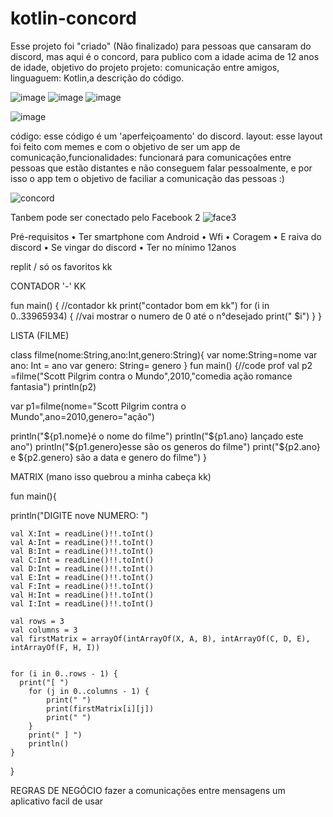 # kotlin-concord
Esse projeto foi "criado" (Não finalizado) para pessoas que cansaram do discord, mas aqui é o concord, para publico com a idade acima de 12 anos de idade, objetivo do projeto
projeto: comunicação entre amigos, linguaguem: Kotlin,a descrição do código.

![image](https://user-images.githubusercontent.com/108557012/176979285-e1f7dce6-3cd4-4f86-afac-a3b15402531e.png)
![image](https://user-images.githubusercontent.com/108557012/176979249-ea78eee2-ce90-4ba9-b983-17f716e72936.png)
![image](https://user-images.githubusercontent.com/108557012/176979397-356725c0-2c80-4b2d-9310-43c39d99c83a.png)

![image](https://user-images.githubusercontent.com/108557012/176979337-f67cca82-43f2-4b1c-92ed-d67c0a530f82.png)


código: esse código é um 'aperfeiçoamento' do discord.
layout: esse layout foi feito com memes e com o objetivo de ser um app de comunicação,funcionalidades: funcionará para comunicações entre pessoas que estão distantes e não conseguem falar pessoalmente, e por isso o app tem o objetivo de faciliar a comunicação das pessoas :)

![concord](https://user-images.githubusercontent.com/108557012/176978942-0c049b1a-c869-47bf-b630-be706d4c3cbf.png)

Tanbem pode ser conectado pelo Facebook 2
![face3](https://user-images.githubusercontent.com/108557012/176978934-68b70c83-7322-4dc5-b3ab-0038be78cddc.png)



Pré-requisitos
•	Ter smartphone com Android
•	Wfi
•	Coragem
•	E raiva do discord
•	Se vingar do discord
•	Ter no mínimo 12anos

replit / só os favoritos kk

CONTADOR '-' KK

fun main() {   //contador kk
    print("contador bom em kk")
    for (i in 0..33965934) { //vai mostrar o numero de 0 até o n°desejado
        print(" $i")
    }
}

LISTA (FILME)

  class filme(nome:String,ano:Int,genero:String){
var nome:String=nome 
var ano: Int = ano
var genero: String= genero
  }
fun main() {//code prof
    val p2 =filme("Scott Pilgrim contra o Mundo",2010,"comedia ação romance fantasia")
    println(p2)
    


var p1=filme(nome="Scott Pilgrim contra o Mundo",ano=2010,genero="ação")

  println("${p1.nome}é o nome do filme")
  println("${p1.ano} lançado este ano")
  println("${p1.genero}esse são os generos do filme")
print("${p2.ano} e ${p2.genero} são a data e genero do filme")
}

MATRIX (mano isso quebrou a minha cabeça kk)



fun main(){
   
  println("DIGITE nove NUMERO: ")
  
    val X:Int = readLine()!!.toInt()
    val A:Int = readLine()!!.toInt()
    val B:Int = readLine()!!.toInt()
    val C:Int = readLine()!!.toInt()
    val D:Int = readLine()!!.toInt()
    val E:Int = readLine()!!.toInt()
    val F:Int = readLine()!!.toInt()
    val H:Int = readLine()!!.toInt()
    val I:Int = readLine()!!.toInt()
  
    val rows = 3
    val columns = 3
    val firstMatrix = arrayOf(intArrayOf(X, A, B), intArrayOf(C, D, E), intArrayOf(F, H, I))
    
    
    for (i in 0..rows - 1) {
      print("[ ") 
        for (j in 0..columns - 1) {
            print(" ") 
            print(firstMatrix[i][j])
            print(" ")
        }
        print(" ] ") 
        println()
    }

   
}


REGRAS DE NEGÓCIO
fazer a comunicações entre mensagens
um aplicativo facil de usar




